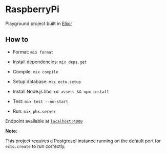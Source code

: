 # RaspberryPi

Playground project built in [Elixir](https://elixir-lang.org/)

## How to

* Format: `mix format`
* Install dependencies: `mix deps.get`

* Compile: `mix compile`
* Setup database: `mix ecto.setup`
* Install Node.js libs: `cd assets && npm install`

* Test: `mix test --no-start`
* Run: `mix phx.server`

Endpoint available at [`localhost:4000`](http://localhost:4000)

**Note:**

This project requires a Postgresql instance running on the default port
for `ecto.create` to run correctly. 
